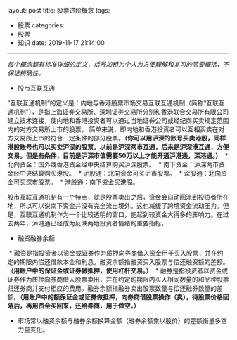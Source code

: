 layout: post
title: 股票进阶概念
tags:
  - 股票
categories:
  - 股票
  - 知识
date: 2019-11-17 21:14:00
---
*每个概念都有标准详细的定义，括号加粗为个人为方便理解和复习的简要概括，不保证精确性。*

* 股市互联互通

”互联互通机制“的定义是：内地与香港股票市场交易互联互通机制（简称“互联互通机制”），是指上海证券交易所、深圳证券交易所分别和香港联合交易所有限公司建立技术连接，使内地和香港投资者可以通过当地证券公司或经纪商买卖规定范围内的对方交易所上市的股票。 简单来说，即内地和香港投资者可以互相买卖在对方交易所上市的符合一定条件的部分股票。**（你可以用沪深的账号买卖港股，同样港股账号也可以买卖沪深的股票。以前是沪深两市互通，后来是沪深港互通，方便交易。但是有条件，目前是沪深市值需要50万以上才能开通沪港通，深港通。）**
  * 北向资金：国外或香港资金经中央结算购买沪深股票。
  * 南下资金：沪深两市资金经中央结算购买港股。
  * 沪股通：北向资金可买沪市股票。
  * 深股通：北向资金可买深市股票。
  * 港股通：南下资金买港股。

股市互联互通机制有一个特点，就是股票卖出之后，资金会自动回流到投资者所在地，所以可以说南下资金并没有完全流出境外。这也减缓了跨境资金流动压力。但是，互联互通机制作为一个比较透明的窗口，能起到较资金大得多的影响力。在过去两年，沪港通已经成为反映两地投资者情绪的重要指标。

* 融资融券余额

  * 融资是指投资者以资金或证券作为质押向券商借入资金用于买入股票，并在约定的期限内偿还借款本金和利息。融资余额指融资买入股票与偿还融资额的差额。**（用账户中的保证金或证券做抵押，使用杠杆交易。）**
  * 融券是指投资者以资金或证券作为质押向券商借入股票卖出，并在约定的期限内买入相同数量的和品种股票归还券商并支付相应的费用。融券余额指融券卖出股票数量与偿还融券数量的差额。**（用账户中的额保证金或证券做抵押，向券商借股票操作（卖），待股票价格回落后，再用资金买回来，还给券商，用于做空。）**
  * 市场常以融资余额与融券余额换算金额（融券余额乘以股价）的差额衡量多空力量变化。
